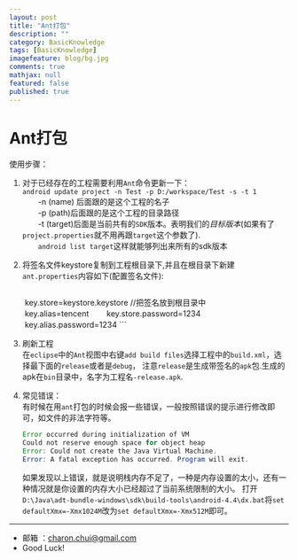 ```yaml
---
layout: post
title: "Ant打包"
description: ""
category: BasicKnowledge
tags: [BasicKnowledge]
imagefeature: blog/bg.jpg
comments: true
mathjax: null
featured: false
published: true
---
```




Ant打包
===

使用步骤：    
1. 对于已经存在的工程需要利用`Ant`命令更新一下：    
    `android update project -n Test -p D:/workspace/Test -s -t 1`            
　　-n (name) 后面跟的是这个工程的名子      
　　-p (path)后面跟的是这个工程的目录路径                          
　　-t (target)后面是当前共有的`SDK`版本。表明我们的*目标版本*(如果有了`project.properties`就不用再跟`target`这个参数了).          
　　`android list target`这样就能够列出来所有的sdk版本          

2. 将签名文件keystore复制到工程根目录下,并且在根目录下新建`ant.properties`内容如下(配置签名文件):       
    ```
　　key.store=keystore.keystore //把签名放到根目录中   
　　key.alias=tencent
　　key.store.password=1234
　　key.alias.password=1234
    ```

3. 刷新工程    
    在`eclipse`中的`Ant`视图中右键`add build files`选择工程中的`build.xml`，选择最下面的`release`或者是`debug`，
	注意`release`是生成带签名的`apk`包.生成的apk在`bin`目录中，名字为工程名`-release.apk`.

4. 常见错误：      
	有时候在用`ant`打包的时候会报一些错误，一般按照错误的提示进行修改即可，如文件的非法字符等。     
	```java
	Error occurred during initialization of VM
	Could not reserve enough space for object heap
	Error: Could not create the Java Virtual Machine.
	Error: A fatal exception has occurred. Program will exit.
	```
	如果发现以上错误，就是说明栈内存不足了，一种是内存设置的太小，还有一种情况就是你设置的内存大小已经超过了当前系统限制的大小。
	打开`D:\Java\adt-bundle-windows\sdk\build-tools\android-4.4\dx.bat`将`set defaultXmx=-Xmx1024M`改为`set defaultXmx=-Xmx512M`即可。
	
---

- 邮箱 ：charon.chui@gmail.com  
- Good Luck! 
